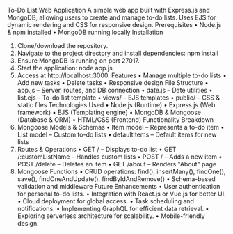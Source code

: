 To-Do List Web Application
A simple web app built with Express.js and MongoDB, allowing users to create and manage to-do lists. Uses EJS for dynamic rendering and CSS for responsive design.
Prerequisites
•	Node.js & npm installed
•	MongoDB running locally
Installation
1.	Clone/download the repository.
2.	Navigate to the project directory and install dependencies:
npm install
3.	Ensure MongoDB is running on port 27017.
4.	Start the application:
node app.js
5.	Access at http://localhost:3000.
Features
•	Manage multiple to-do lists
•	Add new tasks
•	Delete tasks
•	Responsive design
File Structure
•	app.js – Server, routes, and DB connection
•	date.js – Date utilities
•	list.ejs – To-do list template
•	views/ – EJS templates
•	public/ – CSS & static files
Technologies Used
•	Node.js (Runtime)
•	Express.js (Web framework)
•	EJS (Templating engine)
•	MongoDB & Mongoose (Database & ORM)
•	HTML/CSS (Frontend)
Functionality Breakdown
1. Mongoose Models & Schemas
•	Item model – Represents a to-do item
•	List model – Custom to-do lists
•	defaultItems – Default items for new lists
2. Routes & Operations
•	GET / – Displays to-do list
•	GET /:customListName – Handles custom lists
•	POST / – Adds a new item
•	POST /delete – Deletes an item
•	GET /about – Renders "About" page
3. Mongoose Functions
•	CRUD operations: find(), insertMany(), findOne(), save(), findOneAndUpdate(), findByIdAndRemove()
•	Schema-based validation and middleware
Future Enhancements
•	User authentication for personal to-do lists.
•	Integration with React.js or Vue.js for better UI.
•	Cloud deployment for global access.
•	Task scheduling and notifications.
•	Implementing GraphQL for efficient data retrieval.
•	Exploring serverless architecture for scalability.
•	Mobile-friendly design.
